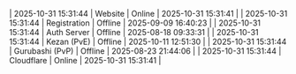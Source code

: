 | 2025-10-31 15:31:44 | Website | Online | 2025-10-31 15:31:41 |
| 2025-10-31 15:31:44 | Registration | Offline | 2025-09-09 16:40:23 |
| 2025-10-31 15:31:44 | Auth Server | Offline | 2025-08-18 09:33:31 |
| 2025-10-31 15:31:44 | Kezan (PvE) | Offline | 2025-10-11 12:51:30 |
| 2025-10-31 15:31:44 | Gurubashi (PvP) | Offline | 2025-08-23 21:44:06 |
| 2025-10-31 15:31:44 | Cloudflare | Online | 2025-10-31 15:31:41 |
